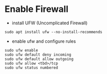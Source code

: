 # Enable Firewall

* install UFW (Uncomplicated Firewall)
```
sudo apt install ufw --no-install-recommends
```

* enable ufw and configure rules
```
sudo ufw enable
sudo ufw default deny incoming
sudo ufw default allow outgoing
sudo ufw allow <tbd>/tcp
sudo ufw status numbered
```
